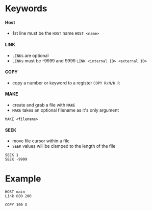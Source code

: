 # Keywords
#### Host
- 1st line must be the `HOST` name
`HOST <name>`

#### LINK
- `LINK`s are optional
- `LINK`s must be -9999 and 9999
`LINK <internal ID> <external ID>`

#### COPY
- copy a number or keyword to a register
`COPY R/N/K R`

#### MAKE
- create and grab a file with `MAKE`
- `MAKE` takes an optional filename as it's only argument
```exa
MAKE <filename>
```

#### SEEK
- move file cursor within a file
- `SEEK` values will be clamped to the length of the file
```exa
SEEK 1
SEEK -9999
```

# Example
```exa
HOST main
Link 800 200

COPY 100 X
```
